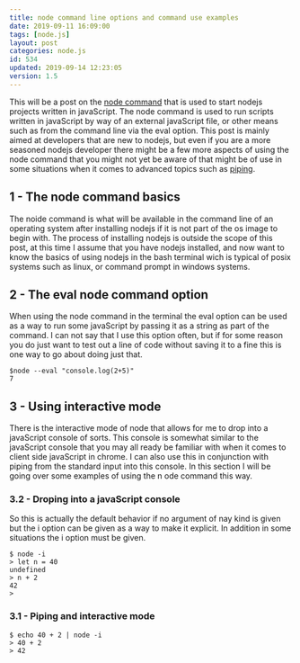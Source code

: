 ```yaml
---
title: node command line options and command use examples
date: 2019-09-11 16:09:00
tags: [node.js]
layout: post
categories: node.js
id: 534
updated: 2019-09-14 12:23:05
version: 1.5
---
```


This will be a post on the [node command](https://nodejs.org/api/cli.html) that is used to start nodejs projects written in javaScript. The node command is used to run scripts written in javaScript by way of an external javaScript file, or other means such as from the command line via the eval option. This post is mainly aimed at developers that are new to nodejs, but even if you are a more seasoned nodejs developer there might be a few more aspects of using the node command that you might not yet be aware of that might be of use in some situations when it comes to advanced topics such as [piping](https://en.wikipedia.org/wiki/Pipeline_(Unix)).

<!-- more -->

## 1 - The node command basics

The noide command is what will be available in the command line of an operating system after installing nodejs if it is not part of the os image to begin with. The process of installing nodejs is outside the scope of this post, at this time I assume that you have nodejs installed, and now want to know the basics of using nodejs in the bash terminal wich is typical of posix systems such as linux, or command prompt in windows systems.

## 2 - The eval node command option

When using the node command in the terminal the eval option can be used as a way to run some javaScript by passing it as a string as part of the command. I can not say that I use this option often, but if for some reason you do just want to test out a line of code without saving it to a fine this is one way to go about doing just that.

```
$node --eval "console.log(2+5)"
7
```

## 3 - Using interactive mode

There is the interactive mode of node that allows for me to drop into a javaScript console of sorts. This console is somewhat similar to the javaScript console that you may all ready be familiar with when it comes to client side javaScript in chrome. I can also use this in conjunction with piping from the standard input into this console. In this section I will be going over some examples of using the n ode command this way.

### 3.2 - Droping into a javaScript console

So this is actually the default behavior if no argument of nay kind is given but the i option can be given as a way to make it explicit. In addition in some situations the i option must be given.

```
$ node -i
> let n = 40
undefined
> n + 2 
42
> 
```

### 3.1 - Piping and interactive mode

```
$ echo 40 + 2 | node -i
> 40 + 2
> 42
```
